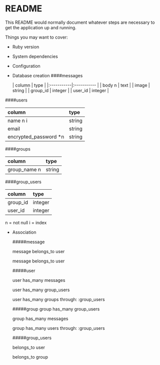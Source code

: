 # README

This README would normally document whatever steps are necessary to get the
application up and running.

Things you may want to cover:

* Ruby version

* System dependencies

* Configuration

* Database creation
 ####messages

  | column | type |
|:-----------|:----------- |
| body n    |     text    |
| image      |    string   |
| group_id   |   integer   |
| user_id    |   integer   |

 ####users

  | column | type |
|:-----------|:----------- |
| name n   i|    string   |
| email      |    string   |
|encrypted_password *n| string|


 ####groups

  | column | type |
|:-----------|:----------- |
| group_name     n |     string  |

 ####group_users

  | column | type |
|:-----------|:----------- |
| group_id|    integer   |
| user_id      |    integer   |

 n = not null
 i = index


* Association

  #####message

  message belongs_to user

  message belongs_to user


  #####user

  user has_many messages

  user has_many group_users

  user has_many groups through: :group_users

  #####group
  group has_many group_users

  group has_many messages

  group has_many users through: :group_users

  #####group_users

  belongs_to user

  belongs_to group
